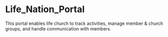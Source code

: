 # Life_Nation_Portal
This portal enables life church to track activities, manage member & church groups, and handle communication with members.
